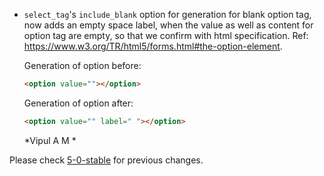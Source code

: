 *   `select_tag`'s `include_blank` option for generation for blank option tag, now adds an empty space label, 
     when the value as well as content for option tag are empty, so that we confirm with html specification.
     Ref: https://www.w3.org/TR/html5/forms.html#the-option-element.

    Generation of option before:
     
    ```html
    <option value=""></option>
    ```
    
    Generation of option after: 

    ```html
    <option value="" label=" "></option>
    ```

    *Vipul A M *

Please check [5-0-stable](https://github.com/rails/rails/blob/5-0-stable/actionview/CHANGELOG.md) for previous changes.
